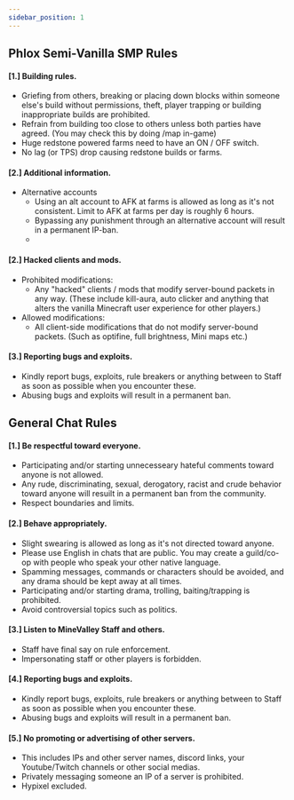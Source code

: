 ```yaml
---
sidebar_position: 1
---
```

## Phlox Semi-Vanilla SMP Rules
#### [1.] Building rules.
- Griefing from others, breaking or placing down blocks within someone else's build without permissions, theft, player trapping or building inappropriate builds are prohibited.
- Refrain from building too close to others unless both parties have agreed. (You may check this by doing /map in-game)
- Huge redstone powered farms need to have an ON / OFF switch.
- No lag (or TPS) drop causing redstone builds or farms.

#### [2.] Additional information.
- Alternative accounts
	- Using an alt account to AFK at farms is allowed as long as it's not consistent. Limit to AFK at farms per day is roughly 6 hours.
	- Bypassing any punishment through an alternative account will result in a permanent IP-ban.
	- 

#### [2.] Hacked clients and mods.
- Prohibited modifications:
	- Any "hacked" clients / mods that modify server-bound packets in any way. (These include kill-aura, auto clicker and anything that alters the vanilla Minecraft user experience for other players.)
- Allowed modifications:
	- All client-side modifications that do not modify server-bound packets. (Such as optifine, full brightness, Mini maps etc.)

#### [3.] Reporting bugs and exploits.
- Kindly report bugs, exploits, rule breakers or anything between to Staff as soon as possible when you encounter these.
- Abusing bugs and exploits will result in a permanent ban.


## General Chat Rules
#### [1.] Be respectful toward everyone.
- Participating and/or starting unnecesseary hateful comments toward anyone is not allowed.
- Any rude, discriminating, sexual, derogatory, racist and crude behavior toward anyone will resuilt in a permanent ban from the community.
- Respect boundaries and limits.

#### [2.] Behave appropriately.
- Slight swearing is allowed as long as it's not directed toward anyone.
- Please use English in chats that are public. You may create a guild/co-op with people who speak your other native language.
- Spamming messages, commands or characters should be avoided, and any drama should be kept away at all times.
- Participating and/or starting drama, trolling, baiting/trapping is prohibited.
- Avoid controversial topics such as politics.

#### [3.] Listen to MineValley Staff and others.
- Staff have final say on rule enforcement.
- Impersonating staff or other players is forbidden.

#### [4.] Reporting bugs and exploits.
- Kindly report bugs, exploits, rule breakers or anything between to Staff as soon as possible when you encounter these.
- Abusing bugs and exploits will result in a permanent ban.

#### [5.] No promoting or advertising of other servers.
- This includes IPs and other server names, discord links, your Youtube/Twitch channels or other social medias.
- Privately messaging someone an IP of a server is prohibited.
- Hypixel excluded.

